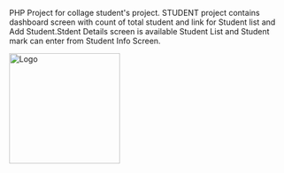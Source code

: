 PHP Project for collage student's project.
STUDENT project contains dashboard screen with count of total student and link for Student list and Add Student.Stdent Details screen is available Student List and Student mark can enter from Student Info Screen.

<img src="[/images/student_dashboard.png](https://github.com/8138976373/student/raw/main/images/student_dashboard.png)" alt="Logo" width="200" />

